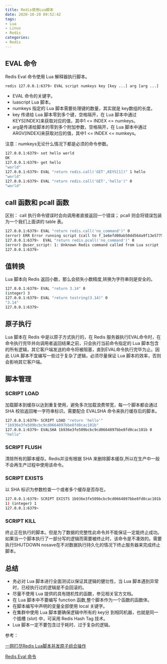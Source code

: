 ```yaml
---
title: Redis使用Lua脚本
date: 2020-10-20 09:52:42
tags:
- Lua
- Linux
- Redis
categories: 
- Redis
---
```


## EVAL 命令

Redis Eval 命令使用 Lua 解释器执行脚本。

```sh
redis 127.0.0.1:6379> EVAL script numkeys key [key ...] arg [arg ...] 
```

* EVAL 命令的关键字。
* luascript Lua 脚本。
* numkeys 指定的 Lua 脚本需要处理键的数量，其实就是 key数组的长度。
* key 传递给 Lua 脚本零到多个键，空格隔开，在 Lua 脚本中通过 KEYS[INDEX]来获取对应的值，其中1 <= INDEX <= numkeys。
* arg是传递给脚本的零到多个附加参数，空格隔开，在 Lua 脚本中通过ARGV[INDEX]来获取对应的值，其中1 <= INDEX <= numkeys。

注意：numkeys无论什么情况下都是必须的命令参数。

```sh
127.0.0.1:6379> set hello world
OK
127.0.0.1:6379> get hello
"world"
127.0.0.1:6379> EVAL "return redis.call('GET',KEYS[1])" 1 hello
"world"
127.0.0.1:6379> EVAL "return redis.call('GET','hello')" 0
"world"
```

## call 函数和 pcall 函数

区别：
call 执行命令错误时会向调用者直接返回一个错误；
pcall 则会将错误包装为一个我们上面讲的 table 表。

```sh
127.0.0.1:6379> EVAL "return redis.call('no_command')" 0
(error) ERR Error running script (call to f_1e6efd00ab50dd564a9f13e5775e27b966c2141e): @user_script:1: @user_script: 1: Unknown Redis command called from Lua script 
127.0.0.1:6379>  EVAL "return redis.pcall('no_command')" 0
(error) @user_script: 1: Unknown Redis command called from Lua script
127.0.0.1:6379> 
```

## 值转换

Lua 脚本向 Redis 返回小数，那么会损失小数精度,转换为字符串则是安全的。

```sh
127.0.0.1:6379> EVAL "return 3.14" 0
(integer) 3
127.0.0.1:6379> EVAL "return tostring(3.14)" 0
"3.14"
127.0.0.1:6379> 
```

## 原子执行

Lua 脚本在 Redis 中是以原子方式执行的，在 Redis 服务器执行EVAL命令时，在命令执行完毕并向调用者返回结果之前，只会执行当前命令指定的 Lua 脚本包含的所有逻辑，其它客户端发送的命令将被阻塞，直到EVAL命令执行完毕为止。因此 LUA 脚本不宜编写一些过于复杂了逻辑，必须尽量保证 Lua 脚本的效率，否则会影响其它客户端。


## 脚本管理

### SCRIPT LOAD

加载脚本到缓存以达到重复使用，避免多次加载浪费带宽，每一个脚本都会通过 SHA 校验返回唯一字符串标识。需要配合 EVALSHA 命令来执行缓存后的脚本。

```sh
127.0.0.1:6379> SCRIPT LOAD "return 'hello'"
"1b936e3fe509bcbc9cd0664897bbe8fd0cac101b"
127.0.0.1:6379> EVALSHA 1b936e3fe509bcbc9cd0664897bbe8fd0cac101b 0
"hello"
```

### SCRIPT FLUSH

清除所有的脚本缓存。Redis并没有根据 SHA 来删除脚本缓存,所以在生产中一般不会再生产过程中使用该命令。

### SCRIPT EXISTS

以 SHA 标识为参数检查一个或者多个缓存是否存在。

```sh
127.0.0.1:6379> SCRIPT EXISTS 1b936e3fe509bcbc9cd0664897bbe8fd0cac101b
1) (integer) 1
127.0.0.1:6379> 
```

### SCRIPT KILL

终止正在执行的脚本。但是为了数据的完整性此命令并不能保证一定能终止成功。如果当一个脚本执行了一部分写的逻辑而需要被终止时，该命令是不凑效的。需要执行SHUTDOWN nosave在不对数据执行持久化的情况下终止服务器来完成终止脚本。

## 总结

* 务必对 Lua 脚本进行全面测试以保证其逻辑的健壮性，当 Lua 脚本遇到异常时，已经执行过的逻辑是不会回滚的。
* 尽量不使用 Lua 提供的具有随机性的函数，参见相关官方文档。
* 在 Lua 脚本中不要编写 function 函数,整个脚本作为一个函数的函数体。
* 在脚本编写中声明的变量全部使用 local 关键字。
* 在集群中使用 Lua 脚本要确保逻辑中所有的 key分 到相同机器，也就是同一个插槽 (slot) 中，可采用 Redis Hash Tag 技术。
* Lua 脚本一定不要包含过于耗时、过于复杂的逻辑。

参考：

[一网打尽Redis Lua脚本并发原子组合操作](https://mp.weixin.qq.com/s/hwa0tm1apVursY6KvB3FfA)

[Redis Eval 命令](https://www.runoob.com/redis/scripting-eval.html)